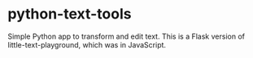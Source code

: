 # python-text-tools
Simple Python app to transform and edit text. This is a Flask version of little-text-playground, which was in JavaScript.
